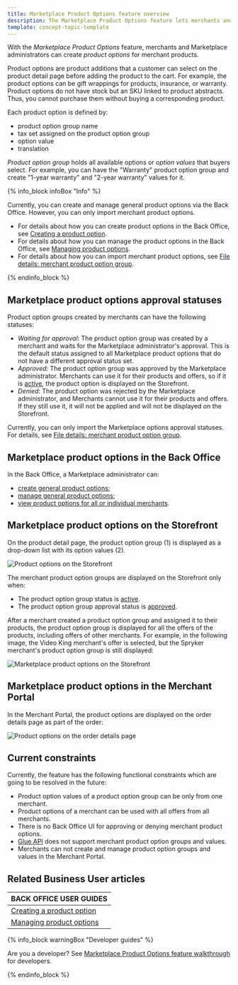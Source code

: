 ```yaml
---
title: Marketplace Product Options feature overview
description: The Marketplace Product Options feature lets merchants and Marketplace administrators create product option groups.
template: concept-topic-template
---
```


With the *Marketplace Product Options* feature, merchants and Marketplace administrators can create *product options* for merchant products.

Product options are product additions that a customer can select on the product detail page before adding the product to the cart. For example, the product options can be gift wrappings for products, insurance, or warranty. Product options do not have stock but an SKU linked to product abstracts. Thus, you cannot purchase them without buying a corresponding product.

Each product option is defined by:

* product option group name
* tax set assigned on the product option group
* option value
* translation

*Product option group* holds all available options or *option values* that buyers select. For example, you can have the "Warranty" product option group and create "1-year warranty" and "2-year warranty" values for it.

{% info_block infoBox "Info" %}

Currently, you can create and manage general product options via the Back Office. However, you can only import merchant product options.

* For details about how you can create product options in the Back Office, see [Creating a product option](/docs/marketplace/user/back-office-user-guides/{{page.version}}/catalog/product-options/creating-product-options.html).
* For details about how you can manage the product options in the Back Office, see [Managing product options](/docs/marketplace/user/back-office-user-guides/{{page.version}}/catalog/product-options/creating-product-options.html).
* For details about how you can import merchant product options, see [File details: merchant product option group](/docs/marketplace/dev/data-import/{{page.version}}/file-details-merchant-product-option-group.csv.html).

{% endinfo_block %}

## Marketplace product options approval statuses

Product option groups created by merchants can have the following statuses:

* *Waiting for approval*: The product option group was created by a merchant and waits for the Marketplace administrator's approval. This is the default status assigned to all Marketplace product options that do not have a different approval status set.
* *Approved*: The product option group was approved by the Marketplace administrator. Merchants can use it for their products and offers, so if it is [active](/docs/marketplace/user/back-office-user-guides/{{page.version}}/catalog/product-options/creating-product-options.html#activating-a-product-option), the product option is displayed on the Storefront.
* *Denied*: The product option was rejected by the Marketplace administrator, and Merchants cannot use it for their products and offers. If they still use it, it will not be applied and will not be displayed on the Storefront.

Currently, you can only import the Marketplace options approval statuses. For details, see [File details: merchant product option group](/docs/marketplace/dev/data-import/{{page.version}}/file-details-merchant-product-option-group.csv.html).

## Marketplace product options in the Back Office
In the Back Office, a Marketplace administrator can:
* [create general product options](/docs/marketplace/user/back-office-user-guides/{{page.version}}/catalog/product-options/creating-product-options.html);
* [manage general product options](/docs/marketplace/user/back-office-user-guides/{{page.version}}/catalog/product-options/creating-product-options.html);
* [view product options for all or individual merchants](/docs/marketplace/user/back-office-user-guides/{{page.version}}/catalog/product-options/managing-product-options.html#filtering-product-options-by-merchants).

## Marketplace product options on the Storefront

On the product detail page, the product option group (1) is displayed as a drop-down list with its option values (2).

![Product options on the Storefront](https://spryker.s3.eu-central-1.amazonaws.com/docs/Marketplace/user+guides/Features/Marketplace+product+options/product-options-on-the-storefront.png)

The merchant product option groups are displayed on the Storefront only when:
* The product option group status is [active](/docs/marketplace/user/back-office-user-guides/{{page.version}}/catalog/product-options/creating-product-options.html#activating-a-product-option).
* The product option group approval status is [approved](#marketplace-product-options-approval-statuses).

After a merchant created a product option group and assigned it to their products, the product option group is displayed for all the offers of the products, including offers of other merchants. For example, in the following image, the Video King merchant's offer is selected, but the Spryker merchant's product option group is still displayed:

![Marketplace product options on the Storefront](https://spryker.s3.eu-central-1.amazonaws.com/docs/Marketplace/user+guides/Features/Marketplace+product+options/merchant-prodcut-options-on-the-storefront.png)

## Marketplace product options in the Merchant Portal

In the Merchant Portal, the product options are displayed on the order details page as part of the order:

<img class="width-100" ALT="Product options on the order details page" SRC="https://spryker.s3.eu-central-1.amazonaws.com/docs/Marketplace/user+guides/Features/Marketplace+product+options/product-options-in-the-merchant-portal.png"/>

## Current constraints

Currently, the feature has the following functional constraints which are going to be resolved in the future:

* Product option values of a product option group can be only from one merchant.
* Product options of a merchant can be used with all offers from all merchants.
* There is no Back Office UI for approving or denying merchant product options.
* [Glue API](/docs/scos/dev/glue-api-guides/{{page.version}}/glue-rest-api.html) does not support merchant product option groups and values.
* Merchants can not create and manage product option groups and values in the Merchant Portal.

## Related Business User articles

|BACK OFFICE USER GUIDES |
|---------|
| [Creating a product option](/docs/marketplace/user/back-office-user-guides/{{page.version}}/catalog/product-options/creating-product-options.html)  
| [Managing product options](/docs/marketplace/user/back-office-user-guides/{{page.version}}/catalog/product-options/creating-product-options.html)|

{% info_block warningBox "Developer guides" %}

Are you a developer? See [Marketplace Product Options feature walkthrough](/docs/marketplace/dev/feature-walkthroughs/{{page.version}}/marketplace-product-options-feature-walkthrough.html) for developers.

{% endinfo_block %}
